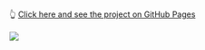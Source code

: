 👆 <a target="_blank" rel="noreferrer noopener" href="https://joaolucassousa.github.io/Front-end-Mini_Projects/Login-Screen-Dark-style/index.html#">Click here and see the project on GitHub Pages</a>
<br><br>
<img src="https://github.com/joaolucassousa/Front-end-Mini_Projects/blob/7c0d8795b2197bdbdf67e5e208da58b8e5bdd679/Login-Screen-Dark-style/preview-login-screen-dark-style.jpeg">
